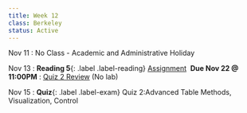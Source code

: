 ```yaml
---
title: Week 12 
class: Berkeley
status: Active
---
```


Nov 11
: No Class - Academic and Administrative Holiday

Nov 13
: **Reading 5**{: .label .label-reading} [Assignment](https://www.gradescope.com/courses/845265/assignments/5314430) &nbsp;**Due Nov 22 @ 11:00PM**
: [Quiz 2 Review](https://docs.google.com/presentation/d/1eKC-JC2Em5posA72vDfuStrSlhUe9x_cKeQeSJB3IJc/edit?usp=sharing) (No lab)

Nov 15
: **Quiz**{: .label .label-exam} Quiz 2:Advanced Table Methods, Visualization, Control 
